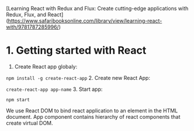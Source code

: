 
[Learning React with Redux and Flux: Create cutting-edge applications with Redux, Flux, and React]
(https://www.safaribooksonline.com/library/view/learning-react-with/9781787285996/)


# 1. Getting started with React

1. Create React app globaly:

  ``
npm install -g create-react-app
``
2. Create new React App:

  ``
create-react-app app-name
``
3. Start app:

  ``npm start``

We use React DOM to bind react application to an element in the HTML document. App component contains hierarchy of react components that create virtual DOM.
